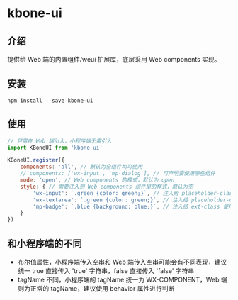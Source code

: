 # kbone-ui

## 介绍

提供给 Web 端的内置组件/weui 扩展库，底层采用 Web components 实现。

## 安装

```
npm install --save kbone-ui
```

## 使用

```js
// 只需在 Web 端引入，小程序端无需引入
import KBoneUI from 'kbone-ui'

KBoneUI.register({
    components: 'all', // 默认为全组件均可使用
    // components: ['wx-input', 'mp-dialog'], // 可声明要使用哪些组件
    mode: 'open', // Web components 的模式，默认为 open
    style: { // 需要注入到 Web components 组件里的样式，默认为空
        'wx-input': `.green {color: green;}`, // 注入给 placeholder-class 使用
        'wx-textarea': `.green {color: green;}`, // 注入给 placeholder-class 使用
        'mp-badge': `.blue {background: blue;}`, // 注入给 ext-class 使用
    }
})
```

## 和小程序端的不同

* 布尔值属性，小程序端传入空串和 Web 端传入空串可能会有不同表现，建议统一 true 直接传入 'true' 字符串，false 直接传入 'false' 字符串
* tagName 不同，小程序端的 tagName 统一为 WX-COMPONENT，Web 端则为正常的 tagName，建议使用 behavior 属性进行判断
